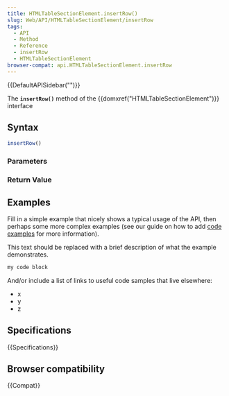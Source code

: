 ```yaml
---
title: HTMLTableSectionElement.insertRow()
slug: Web/API/HTMLTableSectionElement/insertRow
tags:
  - API
  - Method
  - Reference
  - insertRow
  - HTMLTableSectionElement
browser-compat: api.HTMLTableSectionElement.insertRow
---
```

{{DefaultAPISidebar("")}}

The **`insertRow()`** method of the {{domxref("HTMLTableSectionElement")}} interface 

## Syntax

```js
insertRow()
```

### Parameters



### Return Value



## Examples

Fill in a simple example that nicely shows a typical usage of the API, then perhaps some more complex examples (see our guide on how to add [code examples](/en-US/docs/MDN/Contribute/Structures/Code_examples) for more information).

This text should be replaced with a brief description of what the example demonstrates.

```js
my code block
```

And/or include a list of links to useful code samples that live elsewhere:

*   x
*   y
*   z

## Specifications

{{Specifications}}

## Browser compatibility

{{Compat}}

